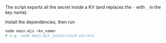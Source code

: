 The script exports all the secret inside a KV (and replaces the `-` with `_` in the key name).

Install the dependencies, then run

```bash
node main.mjs <kv_name>
# e.g. node main.mjs juniorcloud-secrets
```